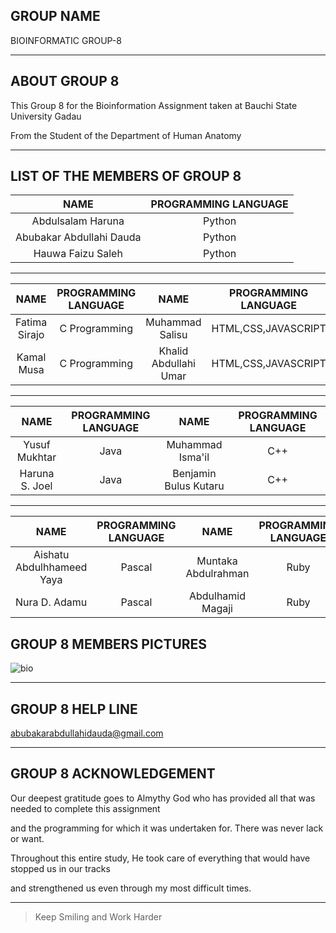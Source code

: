## GROUP NAME

BIOINFORMATIC GROUP-8


---
## ABOUT GROUP 8
This Group 8 for the Bioinformation Assignment taken at Bauchi State University Gadau

From the Student of the Department of Human Anatomy



---
## LIST OF THE MEMBERS OF GROUP 8
|NAME                      |PROGRAMMING LANGUAGE |  
|:------------------------:|:-------------------:|
|Abdulsalam Haruna         | Python              | 
|Abubakar Abdullahi Dauda  | Python              | 
|Hauwa Faizu Saleh         | Python              |
                                            
                       
***


|NAME              |PROGRAMMING LANGUAGE |	NAME                     |PROGRAMMING LANGUAGE|  
|:----------------:|:-------------------:|:-------------------------:|:-------------------:|
| Fatima Sirajo    | C Programming       | Muhammad Salisu           | HTML,CSS,JAVASCRIPT |
| Kamal Musa	     | C Programming       | Khalid Abdullahi Umar     | HTML,CSS,JAVASCRIPT |


***


|NAME              |PROGRAMMING LANGUAGE |	NAME                     |PROGRAMMING LANGUAGE|  
|:----------------:|:-------------------:|:-------------------------:|:-------------------:|
| Yusuf Mukhtar    | Java                | Muhammad Isma'il          | C++                 |
| Haruna S. Joel   | Java                | Benjamin Bulus Kutaru	   | C++                 |

***

|NAME                        |PROGRAMMING LANGUAGE |	NAME                     |PROGRAMMING LANGUAGE|  
|:--------------------------:|:-------------------:|:-------------------------:|:-------------------:|
| Aishatu Abdulhhameed Yaya  | Pascal              | Muntaka Abdulrahman       | Ruby                |
| Nura D. Adamu              | Pascal              | Abdulhamid Magaji    	   | Ruby                |



## GROUP 8 MEMBERS PICTURES


![bio](https://user-images.githubusercontent.com/94997950/143965090-2a9b3468-8e3f-4b54-8fad-7db38d2efa2a.png)


***
## GROUP 8 HELP LINE

abubakarabdullahidauda@gmail.com
***

## GROUP 8 ACKNOWLEDGEMENT

Our deepest gratitude goes to Almythy God who has provided all that was needed to complete this assignment

and the programming for which it was undertaken for. There was never lack or want. 

Throughout this entire study, He took care of everything that would have stopped us in our tracks 

and strengthened us even through my most difficult times.

***
>Keep Smiling and Work Harder















